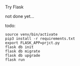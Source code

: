 Try Flask

not done yet...

todo:
```
source venv/bin/activate
pip3 install -r requirements.txt
export FLASK_APP=prjct.py
flask db init
flask db migrate
flask db upgrade
flask run
```
